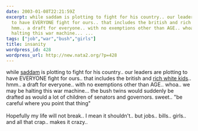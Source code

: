 ```yaml
---
date: 2003-01-08T22:21:59Z
excerpt: while saddam is plotting to fight for his country.. our leaders are plotting
  to have EVERYONE fight for ours.. that includes the british and rich white kids..
  hmm.. a draft for everyone.. with no exemptions other than AGE.. whoa.. we may be
  halting this war machine... ...
tags: ["job","war","bush","girls"]
title: insanity
wordpress_id: 428
wordpress_url: http://new.nata2.org/?p=428
---
```


while <a href="http://drudgereport.com/flash2.htm">saddam</a> is plotting to fight for his country.. our leaders are plotting to have EVERYONE fight for ours.. that includes the british and <a href="http://www.washingtonpost.com/wp-dyn/articles/A24144-2003Jan7.html">rich white kids</a>.. hmm.. a draft for everyone.. with no exemptions other than AGE.. whoa.. we may be halting this war machine... the bush twins would suddenly be drafted as would a lot of children of senators and governors. sweet.. "be careful where you point that thing"<br/>
<br/>
Hopefully my life will not break.. I mean it shouldn't.. but jobs.. bills.. girls.. and all that crap.. makes it crazy.. 
